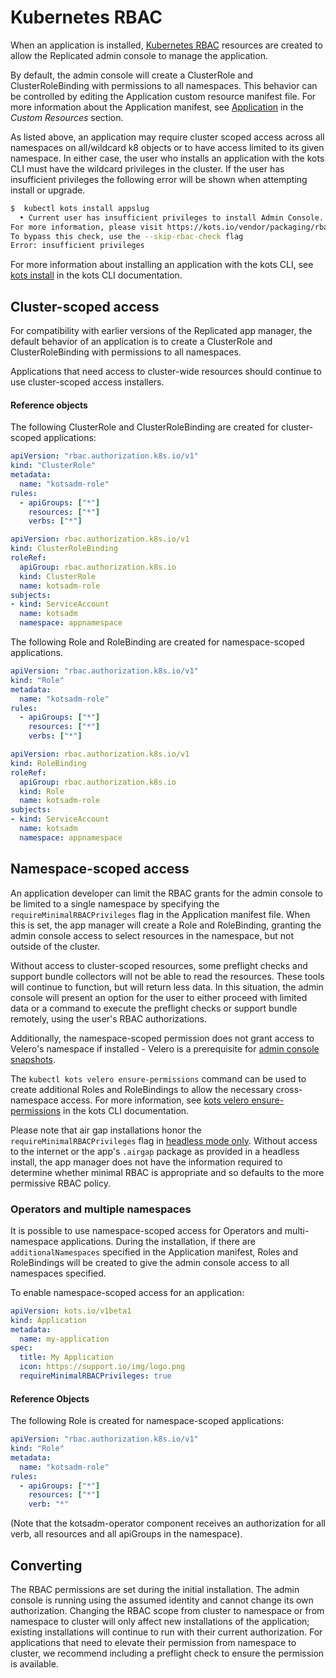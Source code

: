 # Kubernetes RBAC

When an application is installed, [Kubernetes RBAC](https://kubernetes.io/docs/reference/access-authn-authz/rbac/) resources are created to allow the Replicated admin console to manage the application.

By default, the admin console will create a ClusterRole and ClusterRoleBinding with permissions to all namespaces.
This behavior can be controlled by editing the Application custom resource manifest file. For more information about the Application manifest, see [Application](../reference/custom-resource-application) in the _Custom Resources_ section.

As listed above, an application may require cluster scoped access across all namespaces on all/wildcard k8 objects or to have access limited to its given namespace.
In either case, the user who installs an application with the kots CLI must have the wildcard privileges in the cluster.
If the user has insufficient privileges the following error will be shown when attempting install or upgrade.

```bash
$  kubectl kots install appslug
  • Current user has insufficient privileges to install Admin Console.
For more information, please visit https://kots.io/vendor/packaging/rbac
To bypass this check, use the --skip-rbac-check flag
Error: insufficient privileges
```

For more information about installing an application with the kots CLI, see [kots install](https://kots.io/kots-cli/install/) in the kots CLI documentation.

## Cluster-scoped access

For compatibility with earlier versions of the Replicated app manager, the default behavior of an application is to create a ClusterRole and ClusterRoleBinding with permissions to all namespaces.

Applications that need access to cluster-wide resources should continue to use cluster-scoped access installers.

#### Reference objects

The following ClusterRole and ClusterRoleBinding are created for cluster-scoped applications:

```yaml
apiVersion: "rbac.authorization.k8s.io/v1"
kind: "ClusterRole"
metadata:
  name: "kotsadm-role"
rules:
  - apiGroups: ["*"]
    resources: ["*"]
    verbs: ["*"]
```

```yaml
apiVersion: rbac.authorization.k8s.io/v1
kind: ClusterRoleBinding
roleRef:
  apiGroup: rbac.authorization.k8s.io
  kind: ClusterRole
  name: kotsadm-role
subjects:
- kind: ServiceAccount
  name: kotsadm
  namespace: appnamespace
```

The following Role and RoleBinding are created for namespace-scoped applications.

```yaml
apiVersion: "rbac.authorization.k8s.io/v1"
kind: "Role"
metadata:
  name: "kotsadm-role"
rules:
  - apiGroups: ["*"]
    resources: ["*"]
    verbs: ["*"]
```

```yaml
apiVersion: rbac.authorization.k8s.io/v1
kind: RoleBinding
roleRef:
  apiGroup: rbac.authorization.k8s.io
  kind: Role
  name: kotsadm-role
subjects:
- kind: ServiceAccount
  name: kotsadm
  namespace: appnamespace
```

## Namespace-scoped access

An application developer can limit the RBAC grants for the admin console to be limited to a single namespace by specifying the `requireMinimalRBACPrivileges` flag in the Application manifest file. When this is set, the app manager will create a Role and RoleBinding, granting the admin console access to select resources in the namespace, but not outside of the cluster.

Without access to cluster-scoped resources, some preflight checks and support bundle collectors will not be able to read the resources.
These tools will continue to function, but will return less data.
In this situation, the admin console will present an option for the user to either proceed with limited data or a command to execute the preflight checks or support bundle remotely, using the user's RBAC authorizations.

Additionally, the namespace-scoped permission does not grant access to Velero's namespace if installed - Velero is a prerequisite for [admin console snapshots](../enterprise/snapshots-understanding).

The `kubectl kots velero ensure-permissions` command can be used to create additional Roles and RoleBindings to allow the necessary cross-namespace access. For more information, see [kots velero ensure-permissions](https://kots.io/kots-cli/velero/ensure-permissions/) in the kots CLI documentation.

Please note that air gap installations honor the `requireMinimalRBACPrivileges` flag in [headless mode only](../enterprise/installing-existing-cluster-automation#airgap-install).
Without access to the internet or the app's `.airgap` package as provided in a headless install, the app manager does not have the information required to determine whether minimal RBAC is appropriate and so defaults to the more permissive RBAC policy.

### Operators and multiple namespaces

It is possible to use namespace-scoped access for Operators and multi-namespace applications.
During the installation, if there are `additionalNamespaces` specified in the Application manifest, Roles and RoleBindings will be created to give the admin console access to all namespaces specified.

To enable namespace-scoped access for an application:

```yaml
apiVersion: kots.io/v1beta1
kind: Application
metadata:
  name: my-application
spec:
  title: My Application
  icon: https://support.io/img/logo.png
  requireMinimalRBACPrivileges: true
```

#### Reference Objects

The following Role is created for namespace-scoped applications:

```yaml
apiVersion: "rbac.authorization.k8s.io/v1"
kind: "Role"
metadata:
  name: "kotsadm-role"
rules:
  - apiGroups: ["*"]
    resources: ["*"]
    verb: "*"
```

(Note that the kotsadm-operator component receives an authorization for all verb, all resources and all apiGroups in the namespace).

## Converting

The RBAC permissions are set during the initial installation.
The admin console is running using the assumed identity and cannot change its own authorization.
Changing the RBAC scope from cluster to namespace or from namespace to cluster will only affect new installations of the application; existing installations will continue to run with their current authorization.
For applications that need to elevate their permission from namespace to cluster, we recommend including a preflight check to ensure the permission is available.
